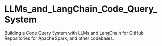 # LLMs_and_LangChain_Code_Query_System
Building a Code Query System with LLMs and LangChain for GitHub Repositories for Apache Spark, and other codebases.
